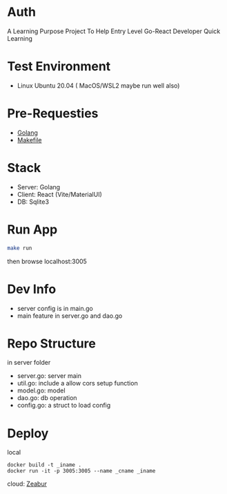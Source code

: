 # Auth
A Learning Purpose Project To Help Entry Level Go-React Developer Quick Learning

# Test Environment
- Linux Ubuntu 20.04 ( MacOS/WSL2 maybe run well also)


# Pre-Requesties
- [Golang](https://go.dev/)
- [Makefile](https://github.com/michaelfromyeg/makefiles)


# Stack
- Server: Golang
- Client: React (Vite/MaterialUI)
- DB: Sqlite3


# Run App
```bash
make run
```
then browse localhost:3005


# Dev Info
- server config is in main.go
- main feature in server.go and dao.go


# Repo Structure
in server folder
- server.go: server main
- util.go: include a allow cors setup function
- model.go: model
- dao.go: db operation
- config.go: a struct to load config 


# Deploy
local
```
docker build -t _iname .
docker run -it -p 3005:3005 --name _cname _iname
```
cloud: [Zeabur](https://zeabur.com/)